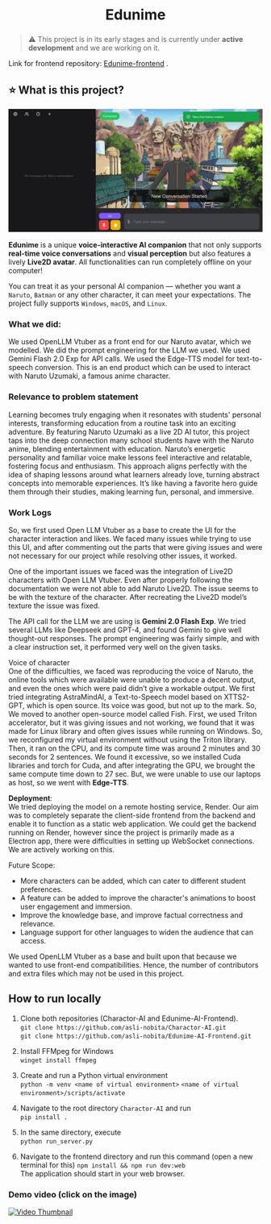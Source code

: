 <h1 align="center">Edunime</h1>
<h3 align="center">

</h3>

> :warning: This project is in its early stages and is currently under **active development** and we are working on it.

Link for frontend repository: [Edunime-frontend](https://github.com/asli-nobita/Edunime-AI-Frontend)
.

## ⭐️ What is this project?

![](https://github.com/asli-nobita/Charactor-AI/blob/main/assets/Screenshot%20from%202025-03-22%2016-51-59.png)

**Edunime** is a unique **voice-interactive AI companion** that not only supports **real-time voice conversations** and **visual perception** but also features a lively **Live2D avatar**. All functionalities can run completely offline on your computer!

You can treat it as your personal AI companion — whether you want a `Naruto`, `Batman` or any other character, it can meet your expectations. The project fully supports `Windows`, `macOS`, and `Linux`.

### What we did:

We used OpenLLM Vtuber as a front end for our Naruto avatar, which we modelled. We did the prompt engineering for the LLM we used. We used Gemini Flash 2.0 Exp for API calls. We used the Edge-TTS model for text-to-speech conversion.
This is an end product which can be used to interact with Naruto Uzumaki, a famous anime character.

### Relevance to problem statement

Learning becomes truly engaging when it resonates with students' personal interests, transforming education from a routine task into an exciting adventure. By featuring Naruto Uzumaki as a live 2D AI tutor, this project taps into the deep connection many school students have with the Naruto anime, blending entertainment with education. Naruto’s energetic personality and familiar voice make lessons feel interactive and relatable, fostering focus and enthusiasm. This approach aligns perfectly with the idea of shaping lessons around what learners already love, turning abstract concepts into memorable experiences. It’s like having a favorite hero guide them through their studies, making learning fun, personal, and immersive.

### Work Logs

So, we first used Open LLM Vtuber as a base to create the UI for the character interaction and likes. We faced many issues while trying to use this UI, and after commenting out the parts that were giving issues and were not necessary for our project while resolving other issues, it worked.

One of the important issues we faced was the integration of Live2D characters with Open LLM Vtuber. Even after properly following the documentation we were not able to add Naruto Live2D. The issue seems to be with the texture of the character. After recreating the Live2D model’s texture the issue was fixed.

The API call for the LLM we are using is **Gemini 2.0 Flash Exp**. We tried several LLMs like Deepseek and GPT-4, and found Gemini to give well thought-out responses. The prompt engineering was fairly simple, and with a clear instruction set, it performed very well on the given tasks.

Voice of character  
One of the difficulties, we faced was reproducing the voice of Naruto, the online tools which were available were unable to produce a decent output, and even the ones which were paid didn’t give a workable output.
We first tried integrating AstraMindAI, a Text-to-Speech model based on XTTS2-GPT, which is open source. Its voice was good, but not up to the mark.
So, We moved to another open-source model called Fish. First, we used Triton accelerator, but it was giving issues and not working, we found that it was made for Linux library and often gives issues while running on Windows. So, we reconfigured my virtual environment without using the Triton library. Then, it ran on the CPU, and its compute time was around 2 minutes and 30 seconds for 2 sentences. We found it excessive, so we installed Cuda libraries and torch for Cuda, and after integrating the GPU, we brought the same compute time down to 27 sec. But, we were unable to use our laptops as host, so we went with **Edge-TTS**.

**Deployment**:  
We tried deploying the model on a remote hosting service, Render. Our aim was to completely separate the client-side frontend from the backend and enable it to function as a static web application. We could get the backend running on Render, however since the project is primarily made as a Electron app, there were difficulties in setting up WebSocket connections. We are actively working on this.

Future Scope:

-   More characters can be added, which can cater to different student preferences.
-   A feature can be added to improve the character's animations to boost user engagement and immersion.
-   Improve the knowledge base, and improve factual correctness and relevance.
-   Language support for other languages to widen the audience that can access.

We used OpenLLM Vtuber as a base and built upon that because we wanted to use front-end compatibilities. Hence, the number of contributors and extra files which may not be used in this project.

## How to run locally

1. Clone both repositories (Charactor-AI and Edunime-AI-Frontend).  
   `git clone https://github.com/asli-nobita/Charactor-AI.git`  
   `git clone https://github.com/asli-nobita/Edunime-AI-Frontend.git`

2. Install FFMpeg for Windows  
   `winget install ffmpeg`

3. Create and run a Python virtual environment  
   `python -m venv <name of virtual environment>`
   `<name of virtual environment>/scripts/activate`

4. Navigate to the root directory `Charactor-AI` and run  
   `pip install .`

5. In the same directory, execute  
   `python run_server.py`

6. Navigate to the frontend directory and run this command (open a new terminal for this)
   `npm install && npm run dev:web`  
   The application should start in your web browser.

### Demo video (click on the image)

[![Video Thumbnail](https://img.youtube.com/vi/qAW1GG19-Og/0.jpg)](https://www.youtube.com/watch?v=qAW1GG19-Og)
